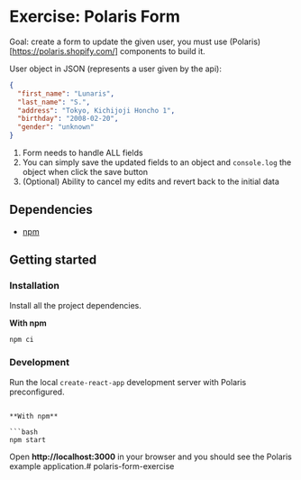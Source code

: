 # Exercise: Polaris Form

Goal: create a form to update the given user, you must use (Polaris)[https://polaris.shopify.com/] components to build it.

User object in JSON (represents a user given by the api):

```json
{
  "first_name": "Lunaris",
  "last_name": "S.",
  "address": "Tokyo, Kichijoji Honcho 1",
  "birthday": "2008-02-20",
  "gender": "unknown"
}
```

1. Form needs to handle ALL fields
2. You can simply save the updated fields to an object and `console.log` the object when click the save button
3. (Optional) Ability to cancel my edits and revert back to the initial data

## Dependencies

- [npm](https://www.npmjs.com/)

## Getting started

### Installation

Install all the project dependencies.

**With npm**

```bash
npm ci
```

### Development

Run the local `create-react-app` development server with Polaris preconfigured.

````

**With npm**

```bash
npm start
````

Open **http://localhost:3000** in your browser and you should see the Polaris example application.# polaris-form-exercise
